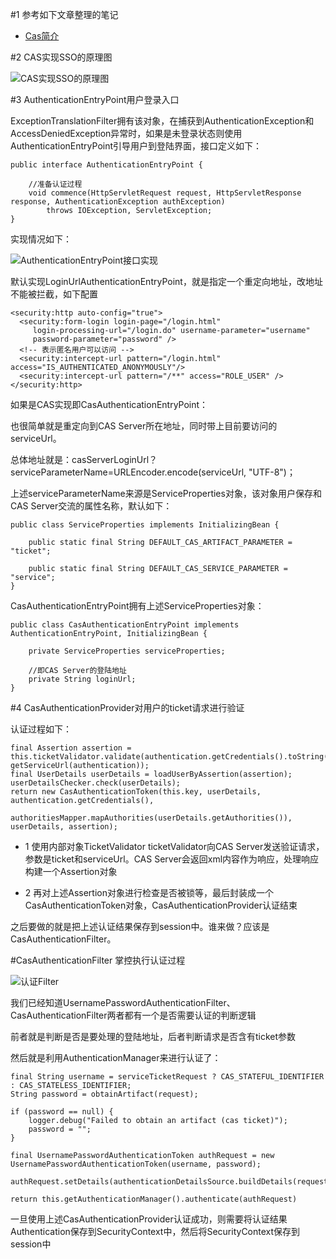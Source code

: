 #1 参考如下文章整理的笔记

-	[Cas简介](http://www.iteye.com/blogs/subjects/cas168)

#2 CAS实现SSO的原理图

![CAS实现SSO的原理图](https://static.oschina.net/uploads/img/201511/04073455_iD5D.png "CAS实现SSO的原理图")

#3 AuthenticationEntryPoint用户登录入口

ExceptionTranslationFilter拥有该对象，在捕获到AuthenticationException和AccessDeniedException异常时，如果是未登录状态则使用AuthenticationEntryPoint引导用户到登陆界面，接口定义如下：

	public interface AuthenticationEntryPoint {
    
		//准备认证过程
	    void commence(HttpServletRequest request, HttpServletResponse response, AuthenticationException authException)
	        throws IOException, ServletException;
	}

实现情况如下：

![AuthenticationEntryPoint接口实现](https://static.oschina.net/uploads/img/201511/04074250_NAX4.png "AuthenticationEntryPoint接口实现")

默认实现LoginUrlAuthenticationEntryPoint，就是指定一个重定向地址，改地址不能被拦截，如下配置

	<security:http auto-config="true">
      <security:form-login login-page="/login.html"
         login-processing-url="/login.do" username-parameter="username"
         password-parameter="password" />
      <!-- 表示匿名用户可以访问 -->
      <security:intercept-url pattern="/login.html" access="IS_AUTHENTICATED_ANONYMOUSLY"/>
      <security:intercept-url pattern="/**" access="ROLE_USER" />
    </security:http>

如果是CAS实现即CasAuthenticationEntryPoint：

也很简单就是重定向到CAS Server所在地址，同时带上目前要访问的serviceUrl。

总体地址就是：casServerLoginUrl？serviceParameterName=URLEncoder.encode(serviceUrl, "UTF-8")；

上述serviceParameterName来源是ServiceProperties对象，该对象用户保存和CAS Server交流的属性名称，默认如下：

	public class ServiceProperties implements InitializingBean {

	    public static final String DEFAULT_CAS_ARTIFACT_PARAMETER = "ticket";
	
	    public static final String DEFAULT_CAS_SERVICE_PARAMETER = "service";
	}

CasAuthenticationEntryPoint拥有上述ServiceProperties对象：

	public class CasAuthenticationEntryPoint implements AuthenticationEntryPoint, InitializingBean {
   
	    private ServiceProperties serviceProperties;
	
		//即CAS Server的登陆地址
	    private String loginUrl;
	}

#4 CasAuthenticationProvider对用户的ticket请求进行验证

认证过程如下：

	final Assertion assertion = this.ticketValidator.validate(authentication.getCredentials().toString(), getServiceUrl(authentication));
    final UserDetails userDetails = loadUserByAssertion(assertion);
    userDetailsChecker.check(userDetails);
    return new CasAuthenticationToken(this.key, userDetails, authentication.getCredentials(),
                    authoritiesMapper.mapAuthorities(userDetails.getAuthorities()), userDetails, assertion);

-	1 使用内部对象TicketValidator ticketValidator向CAS Server发送验证请求，参数是ticket和serviceUrl。CAS Server会返回xml内容作为响应，处理响应构建一个Assertion对象

-	2 再对上述Assertion对象进行检查是否被锁等，最后封装成一个CasAuthenticationToken对象，CasAuthenticationProvider认证结束

之后要做的就是把上述认证结果保存到session中。谁来做？应该是CasAuthenticationFilter。

#CasAuthenticationFilter 掌控执行认证过程

![认证Filter](https://static.oschina.net/uploads/img/201511/04083047_lIbI.png "认证Filter")

我们已经知道UsernamePasswordAuthenticationFilter、CasAuthenticationFilter两者都有一个是否需要认证的判断逻辑

前者就是判断是否是要处理的登陆地址，后者判断请求是否含有ticket参数

然后就是利用AuthenticationManager来进行认证了：

	final String username = serviceTicketRequest ? CAS_STATEFUL_IDENTIFIER : CAS_STATELESS_IDENTIFIER;
    String password = obtainArtifact(request);

    if (password == null) {
        logger.debug("Failed to obtain an artifact (cas ticket)");
        password = "";
    }

    final UsernamePasswordAuthenticationToken authRequest = new UsernamePasswordAuthenticationToken(username, password);

    authRequest.setDetails(authenticationDetailsSource.buildDetails(request));

    return this.getAuthenticationManager().authenticate(authRequest)

一旦使用上述CasAuthenticationProvider认证成功，则需要将认证结果Authentication保存到SecurityContext中，然后将SecurityContext保存到session中















